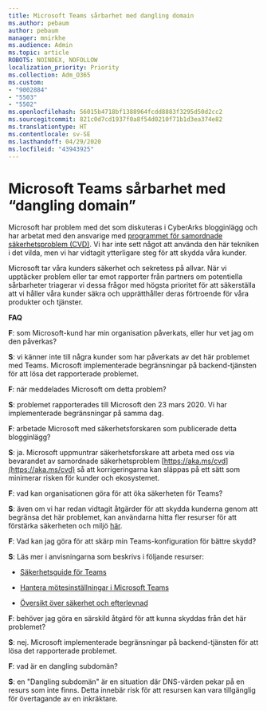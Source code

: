 ```yaml
---
title: Microsoft Teams sårbarhet med dangling domain
ms.author: pebaum
author: pebaum
manager: mnirkhe
ms.audience: Admin
ms.topic: article
ROBOTS: NOINDEX, NOFOLLOW
localization_priority: Priority
ms.collection: Adm_O365
ms.custom:
- "9002884"
- "5503"
- "5502"
ms.openlocfilehash: 56015b4718bf1388964fcdd8883f3295d50d2cc2
ms.sourcegitcommit: 821c0d7cd1937f0a8f54d0210f71b1d3ea374e82
ms.translationtype: HT
ms.contentlocale: sv-SE
ms.lasthandoff: 04/29/2020
ms.locfileid: "43943925"
---
```

# <a name="microsoft-teams-dangling-domain-vulnerability"></a>Microsoft Teams sårbarhet med “dangling domain”

Microsoft har problem med det som diskuteras i CyberArks blogginlägg och har arbetat med den ansvarige med [ programmet för samordnade säkerhetsproblem (CVD)](https://aka.ms/cvd). Vi har inte sett något att använda den här tekniken i det vilda, men vi har vidtagit ytterligare steg för att skydda våra kunder.

Microsoft tar våra kunders säkerhet och sekretess på allvar. När vi upptäcker problem eller tar emot rapporter från partners om potentiella sårbarheter triagerar vi dessa frågor med högsta prioritet för att säkerställa att vi håller våra kunder säkra och upprätthåller deras förtroende för våra produkter och tjänster.

**FAQ**

**F**: som Microsoft-kund har min organisation påverkats, eller hur vet jag om den påverkas?

**S**: vi känner inte till några kunder som har påverkats av det här problemet med Teams. Microsoft implementerade begränsningar på backend-tjänsten för att lösa det rapporterade problemet.

**F**: när meddelades Microsoft om detta problem?

**S**: problemet rapporterades till Microsoft den 23 mars 2020. Vi har implementerade begränsningar på samma dag.

**F**: arbetade Microsoft med säkerhetsforskaren som publicerade detta blogginlägg?

**S**: ja. Microsoft uppmuntrar säkerhetsforskare att arbeta med oss via bevarandet av samordnade säkerhetsproblem [https://aka.ms/cvd](https://aka.ms/cvd) så att korrigeringarna kan släppas på ett sätt som minimerar risken för kunder och ekosystemet.  

**F**: vad kan organisationen göra för att öka säkerheten för Teams?  

**S**: även om vi har redan vidtagit åtgärder för att skydda kunderna genom att begränsa det här problemet, kan användarna hitta fler resurser för att förstärka säkerheten och miljö [här](https://www.microsoft.com/microsoft-365/blog/2020/04/06/it-professionals-privacy-security-microsoft-teams/).  

**F**: Vad kan jag göra för att skärp min Teams-konfiguration för bättre skydd?

**S**: Läs mer i anvisningarna som beskrivs i följande resurser: 

- [Säkerhetsguide för Teams](https://docs.microsoft.com/microsoftteams/teams-security-guide)

- [Hantera mötesinställningar i Microsoft Teams](https://docs.microsoft.com/microsoftteams/meeting-settings-in-teams)

- [Översikt över säkerhet och efterlevnad](https://docs.microsoft.com/microsoftteams/security-compliance-overview)

**F**: behöver jag göra en särskild åtgärd för att kunna skyddas från det här problemet?

**S**: nej. Microsoft implementerade begränsningar på backend-tjänsten för att lösa det rapporterade problemet.

**F**: vad är en dangling subdomän?

**S**: en "Dangling subdomän" är en situation där DNS-värden pekar på en resurs som inte finns.  Detta innebär risk för att resursen kan vara tillgänglig för övertagande av en inkräktare.

